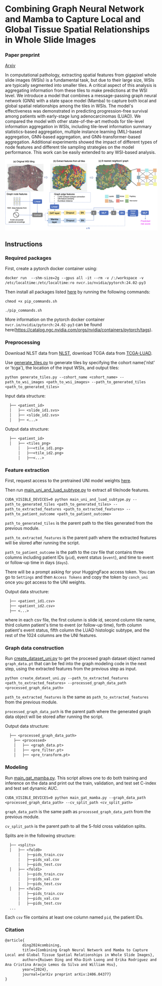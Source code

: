 # Combining Graph Neural Network and Mamba to Capture Local and Global Tissue Spatial Relationships in Whole Slide Images

### Paper preprint
[Arxiv](https://arxiv.org/abs/2406.04377)

In computational pathology, extracting spatial features from gigapixel whole slide images (WSIs) is a fundamental task, but due to their large size, WSIs are typically segmented into smaller tiles. A critical aspect of this analysis is aggregating information from these tiles to make predictions at the WSI level. We introduce a model that combines a message-passing graph neural network (GNN) with a state space model (Mamba) to capture both local and global spatial relationships among the tiles in WSIs. The model's effectiveness was demonstrated in predicting progression-free survival among patients with early-stage lung adenocarcinomas (LUAD). We compared the model with other state-of-the-art methods for tile-level information aggregation in WSIs, including tile-level information summary statistics-based aggregation, multiple instance learning (MIL)-based aggregation, GNN-based aggregation, and GNN-transformer-based aggregation. Additional experiments showed the impact of different types of node features and different tile sampling strategies on the model performance. This work can be easily extended to any WSI-based analysis.

![overview](overview.png)

## Instructions 
### Required packages
First, create a pytorch docker container using:
```
docker run  --shm-size=2g --gpus all -it --rm -v /:/workspace -v /etc/localtime:/etc/localtime:ro nvcr.io/nvidia/pytorch:24.02-py3
```
Then install all packages listed [here](./requirements/pip_commands.sh) by running the following commands:

```
chmod +x pip_commands.sh
```
```
./pip_commands.sh
```

More information on the pytorch docker container `nvcr.io/nvidia/pytorch:24.02-py3` can be found here(https://catalog.ngc.nvidia.com/orgs/nvidia/containers/pytorch/tags).

### Preprocessing
Download NLST data from [NLST](https://wiki.cancerimagingarchive.net/display/NLST/NLST+Pathology), download TCGA data from [TCGA-LUAD](https://portal.gdc.cancer.gov/projects/TCGA-LUAD).

Use [generate_tiles.py](./preprocessing/generate_tiles.py) to generate tiles by specifying the cohort name('nlst' or 'tcga'), the location of the input WSIs, and output tiles:
```
python generate_tiles.py --cohort_name <cohort_name> --path_to_wsi_images <path_to_wsi_images> --path_to_generated_tiles <path_to_generated_tiles>
```
Input data structure:
```
  ├── <patient_id>                   
  │   ├── <slide_id1.svs>  
  │   ├── <slide_id2.svs>   
  │   ├── <...>    
```
Output data structure:
```
  ├── <patient_id>                   
  │   ├── <tiles_png>
      │   ├──<tile_id1.png>
      │   ├──<tile_id2.png>
      │   ├──<...>

```
### Feature extraction
First, request access to the pretrained UNI model weights [here](https://huggingface.co/mahmoodlab/UNI). 

Then run [main_uni_and_luad_subtype.py](./feature_extraction/main_uni_and_luad_subtype.py) to extract all tile/node features. 
```
CUDA_VISIBLE_DEVICES=0 python main_uni_and_luad_subtype.py --path_to_generated_tiles <path_to_generated_tiles> --path_to_extracted_features <path_to_extracted_features> --path_to_patient_outcome <path_to_patient_outcome> 
```
`path_to_generated_tiles` is the parent path to the tiles generated from the previous module.

`path_to_extracted_features` is the parent path where the extracted features will be stored after running the script.

`path_to_patient_outcome` is the path to the csv file that contains three columns including patient IDs (`pid`), event status (`event`), and time to event or follow-up time in days (`days`).

There will be a prompt asking for your HuggingFace access token. You can go to `Settings` and then `Access Tokens` and copy the token by `conch_uni` once you got access to the UNI weights.

Output data structure:
```
  ├── <patient_id1.csv>                   
  ├── <patient_id2.csv> 
  ├── <...> 
```
where in each csv file, the first column is slide id, second column tile name, third column patient's time to event (or follow-up time), forth column patient's event status, fifth column the LUAD histologic subtype, and the rest of the 1024 columns are the UNI features.

### Graph data construction
Run [create_dataset_uni.py](./modeling/create_dataset_uni.py) to get the procesed graph dataset object named `graph_data.pt` that can be fed into the graph modeling code in the next step, using the extracted features from the previous step as input. 
```
python create_dataset_uni.py --path_to_extracted_features <path_to_extracted_features> --processed_graph_data_path <processed_graph_data_path>
```
`path_to_extracted_features` is the same as `path_to_extracted_features` from the previous module.

`processed_graph_data_path` is the parent path where the generated graph data object will be stored after running the script.

Output data structure:
```
  ├── <processed_graph_data_path>
    ├── <processed>                   
    │   ├── <graph_data.pt>
    │   ├── <pre_filter.pt> 
    │   ├── <pre_transform.pt> 

```
### Modeling
Run [main_gat_mamba.py](./modeling/main_gat_mamba.py). This script allows one to do both training and inference on the data and print out the train, validation, and test set C-index and test set dynamic AUC. 
```
CUDA_VISIBLE_DEVICES=0 python main_gat_mamba.py --graph_data_path <processed_graph_data_path> --cv_split_path <cv_split_path>
```
`graph_data_path` is the same path as `processed_graph_data_path` from the previous module.

`cv_split_path` is the parent path to all the 5-fold cross validation splits.

Splits are in the following structure:
```
  ├── <splits>                   
  │   ├── <fold0>
      │   ├──pids_train.csv
      │   ├──pids_val.csv
      │   ├──pids_test.csv
  │   ├── <fold1> 
      │   ├──pids_train.csv
      │   ├──pids_val.csv
      │   ├──pids_test.csv
  │   ├── <fold2> 
      │   ├──pids_train.csv
      │   ├──pids_val.csv
      │   ├──pids_test.csv
  ...

```
Each `csv` file contains at least one column named `pid`, the patient IDs.


### Citation
```
@article{
        ding2024combining,
        title={Combining Graph Neural Network and Mamba to Capture Local and Global Tissue Spatial Relationships in Whole Slide Images}, 
        author={Ruiwen Ding and Kha-Dinh Luong and Erika Rodriguez and Ana Cristina Araujo Lemos da Silva and William Hsu},
        year={2024},
        journal={arXiv preprint arXiv:2406.04377}
}
```

